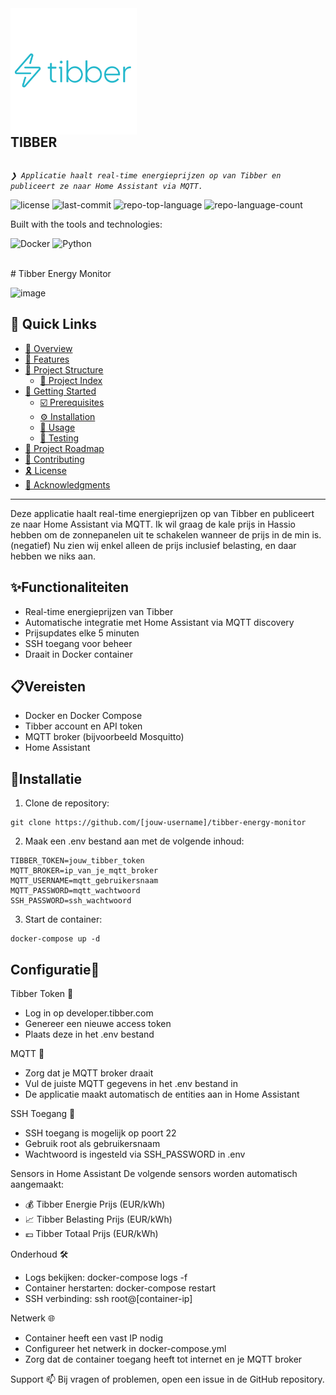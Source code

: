 <div align="left">
    <img src="assets\tibber-vector-logo.png" width="40%" align="left" style="margin-right: 15px"/>
    <div style="display: inline-block;">
        <h2 style="display: inline-block; vertical-align: middle; margin-top: 0;">TIBBER</h2>
        <p>
	<em><code>❯ Applicatie haalt real-time energieprijzen op van Tibber en publiceert ze naar Home Assistant via MQTT.</code></em>
</p>
        <p>
	<img src="https://img.shields.io/github/license/mupsje/tibber?style=flat-square&logo=opensourceinitiative&logoColor=white&color=0080ff" alt="license">
	<img src="https://img.shields.io/github/last-commit/mupsje/tibber?style=flat-square&logo=git&logoColor=white&color=0080ff" alt="last-commit">
	<img src="https://img.shields.io/github/languages/top/mupsje/tibber?style=flat-square&color=0080ff" alt="repo-top-language">
	<img src="https://img.shields.io/github/languages/count/mupsje/tibber?style=flat-square&color=0080ff" alt="repo-language-count">
</p>
        <p>Built with the tools and technologies:</p>
        <p>
	<img src="https://img.shields.io/badge/Docker-2496ED.svg?style=flat-square&logo=Docker&logoColor=white" alt="Docker">
	<img src="https://img.shields.io/badge/Python-3776AB.svg?style=flat-square&logo=Python&logoColor=white" alt="Python">
</p>
    </div>
</div>
<br clear="left"/>
# Tibber Energy Monitor

![image](https://github.com/user-attachments/assets/cebf20b4-8faf-49dc-af22-5037e43794dc)

## 🔗 Quick Links

- [📍 Overview](#-overview)
- [👾 Features](#-features)
- [📁 Project Structure](#-project-structure)
  - [📂 Project Index](#-project-index)
- [🚀 Getting Started](#-getting-started)
  - [☑️ Prerequisites](#-prerequisites)
  - [⚙️ Installation](#-installation)
  - [🤖 Usage](#🤖-usage)
  - [🧪 Testing](#🧪-testing)
- [📌 Project Roadmap](#-project-roadmap)
- [🔰 Contributing](#-contributing)
- [🎗 License](#-license)
- [🙌 Acknowledgments](#-acknowledgments)

---

Deze applicatie haalt real-time energieprijzen op van Tibber en publiceert ze naar Home Assistant via MQTT.
Ik wil graag de kale prijs in Hassio hebben om de zonnepanelen uit te schakelen wanneer de prijs in de min is. (negatief)
Nu zien wij enkel alleen de prijs inclusief belasting, en daar hebben we niks aan.

## ✨Functionaliteiten
- Real-time energieprijzen van Tibber
- Automatische integratie met Home Assistant via MQTT discovery
- Prijsupdates elke 5 minuten
- SSH toegang voor beheer
- Draait in Docker container

## 📋Vereisten
- Docker en Docker Compose
- Tibber account en API token
- MQTT broker (bijvoorbeeld Mosquitto)
- Home Assistant

## 🚀Installatie

1. Clone de repository:
```
git clone https://github.com/[jouw-username]/tibber-energy-monitor
```
2. Maak een .env bestand aan met de volgende inhoud:
```
TIBBER_TOKEN=jouw_tibber_token
MQTT_BROKER=ip_van_je_mqtt_broker
MQTT_USERNAME=mqtt_gebruikersnaam
MQTT_PASSWORD=mqtt_wachtwoord
SSH_PASSWORD=ssh_wachtwoord
```

3. Start de container:
```
docker-compose up -d
```

## Configuratie🔧

Tibber Token 🔑 
  - Log in op developer.tibber.com
  - Genereer een nieuwe access token
  - Plaats deze in het .env bestand

MQTT 📡
  - Zorg dat je MQTT broker draait
  - Vul de juiste MQTT gegevens in het .env bestand in
  - De applicatie maakt automatisch de entities aan in Home Assistant

SSH Toegang 🔐
  - SSH toegang is mogelijk op poort 22
  - Gebruik root als gebruikersnaam
  - Wachtwoord is ingesteld via SSH_PASSWORD in .env

Sensors in Home Assistant
De volgende sensors worden automatisch aangemaakt:
  - 💰 Tibber Energie Prijs (EUR/kWh)
  - 📈 Tibber Belasting Prijs (EUR/kWh)
  - 💶 Tibber Totaal Prijs (EUR/kWh)

Onderhoud 🛠️
  - Logs bekijken: docker-compose logs -f
  - Container herstarten: docker-compose restart
  - SSH verbinding: ssh root@[container-ip]
    
Netwerk 🌐
  - Container heeft een vast IP nodig
  - Configureer het netwerk in docker-compose.yml
  - Zorg dat de container toegang heeft tot internet en je MQTT broker

Support 📫
Bij vragen of problemen, open een issue in de GitHub repository.


